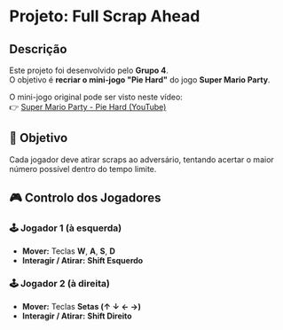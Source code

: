 # Projeto: Full Scrap Ahead

## Descrição
Este projeto foi desenvolvido pelo **Grupo 4**.  
O objetivo é **recriar o mini-jogo "Pie Hard"** do jogo **Super Mario Party**.

O mini-jogo original pode ser visto neste vídeo:  
👉 [Super Mario Party - Pie Hard (YouTube)](https://www.youtube.com/watch?v=3sNWCKU7RiU)

## 🧩 Objetivo
Cada jogador deve atirar scraps ao adversário, tentando acertar o maior número possível dentro do tempo limite.

## 🎮 Controlo dos Jogadores
### 🕹️ Jogador 1 (à esquerda)
- **Mover:** Teclas **W**, **A**, **S**, **D**  
- **Interagir / Atirar:** **Shift Esquerdo**

### 🕹️ Jogador 2 (à direita)
- **Mover:** Teclas **Setas (↑ ↓ ← →)**  
- **Interagir / Atirar:** **Shift Direito**